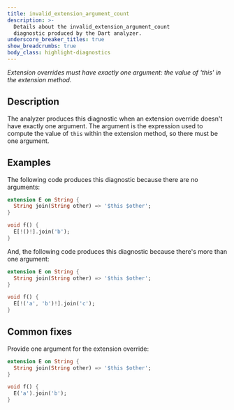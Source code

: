 ```yaml
---
title: invalid_extension_argument_count
description: >-
  Details about the invalid_extension_argument_count
  diagnostic produced by the Dart analyzer.
underscore_breaker_titles: true
show_breadcrumbs: true
body_class: highlight-diagnostics
---
```


_Extension overrides must have exactly one argument: the value of 'this' in the
extension method._

## Description

The analyzer produces this diagnostic when an extension override doesn't
have exactly one argument. The argument is the expression used to compute
the value of `this` within the extension method, so there must be one
argument.

## Examples

The following code produces this diagnostic because there are no arguments:

```dart
extension E on String {
  String join(String other) => '$this $other';
}

void f() {
  E[!()!].join('b');
}
```

And, the following code produces this diagnostic because there's more than
one argument:

```dart
extension E on String {
  String join(String other) => '$this $other';
}

void f() {
  E[!('a', 'b')!].join('c');
}
```

## Common fixes

Provide one argument for the extension override:

```dart
extension E on String {
  String join(String other) => '$this $other';
}

void f() {
  E('a').join('b');
}
```
